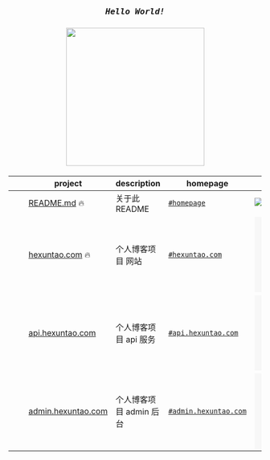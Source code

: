 


<h2></h2>

<h3 align="center">
  <i>
    <samp>
      Hello World! 
    </samp>
  </i>
</h3>

<h3 align="center">
  <img src="https://media.giphy.com/media/SWoSkN6DxTszqIKEqv/giphy.gif" height="275" />
</h3>




<h4></h4>

  
| &nbsp; | project | description | homepage | last commit | version
| --- | --- | --- | --- | --- | --- 
| <a href="https://docs.github.com/en/account-and-profile/setting-up-and-managing-your-github-profile/customizing-your-profile/managing-your-profile-readme#gh-light-mode-only"><img src="https://p3-juejin.byteimg.com/tos-cn-i-k3u1fbpfcp/36583021146a4b16b259d664391503cb~tplv-k3u1fbpfcp-zoom-1.image" height="16px" /></a><a href="https://docs.github.com/en/account-and-profile/setting-up-and-managing-your-github-profile/customizing-your-profile/managing-your-profile-readme#gh-dark-mode-only"><img src="https://p3-juejin.byteimg.com/tos-cn-i-k3u1fbpfcp/7e99c14adc0142bf966b7ea6154afd1f~tplv-k3u1fbpfcp-zoom-1.image" height="16px" /></a> | [README.md]([https://github.com/hexuntao/hexuntao/README.md](https://github.com/hexuntao/hexuntao/blob/main/README.md)) 🔥| 关于此 README | [`#homepage`](https://github.hexuntao/hexuntao/readme-md)  | [![GitHub last commit](https://img.shields.io/github/last-commit/hexuntao/hexuntao?style=flat&label=last)](https://github.com/hexuntao/hexuntao/commits) | -
|<img src="https://camo.githubusercontent.com/af62ae4dacc872199b52a4cb8a43e16214e2d68c70341b09e0dd713f10a4c676/68747470733a2f2f63646e2e6a7364656c6976722e6e65742f67682f7375726d6f6e2d6368696e612f7375726d6f6e2d6368696e61406d61696e2f69636f6e732f72656163742e737667" height="16px" /> | [hexuntao.com](https://github.com/hexuntao/hexuntao.com) 🔥 | 个人博客项目 网站 | [`#hexuntao.com`](https://hexuntao.com) | [![GitHub last commit](https://img.shields.io/github/last-commit/hexuntao/hexuntao.com?style=flat&label=last)](https://github.com/hexuntao/hexuntao.com/commits) | ![GitHub package version](https://img.shields.io/github/package-json/v/hexuntao/hexuntao.com/main?style=flat&label=&labelColor=555&logo=github)
|<a href="https://github.com/nestjs"><img src="https://cdn.jsdelivr.net/gh/surmon-china/surmon-china@main/icons/nestjs.svg" height="16px" /></a> | [api.hexuntao.com](https://github.com/hexuntao/api.hexuntao.com) | 个人博客项目 api 服务 | [`#api.hexuntao.com`](https://api.hexuntao.com) | [![GitHub last commit](https://img.shields.io/github/last-commit/hexuntao/api.hexuntao.com?style=flat&label=last)](https://github.com/hexuntao/api.hexuntao.com/commits) | ![GitHub package version](https://img.shields.io/github/package-json/v/hexuntao/api.hexuntao.com/main?style=flat&label=&labelColor=555&logo=github)
|<img src="https://camo.githubusercontent.com/af62ae4dacc872199b52a4cb8a43e16214e2d68c70341b09e0dd713f10a4c676/68747470733a2f2f63646e2e6a7364656c6976722e6e65742f67682f7375726d6f6e2d6368696e612f7375726d6f6e2d6368696e61406d61696e2f69636f6e732f72656163742e737667" height="16px" /> | [admin.hexuntao.com](https://github.com/hexuntao/admin.hexuntao.com) | 个人博客项目 admin 后台 | [`#admin.hexuntao.com`](https://admin.hexuntao.com) | [![GitHub last commit](https://img.shields.io/github/last-commit/hexuntao/admin.hexuntao.com?style=flat&label=last)](https://github.com/hexuntao/admin.hexuntao.com/commits) | ![GitHub package version](https://img.shields.io/github/package-json/v/hexuntao/admin.hexuntao.com/main?style=flat&label=&labelColor=555&logo=github)


